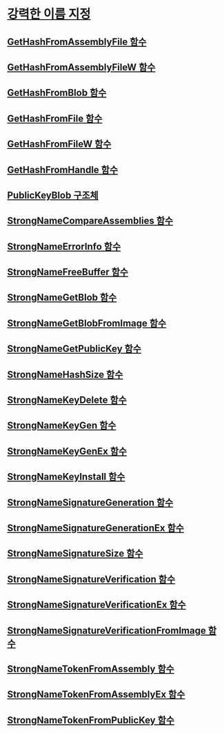 # [강력한 이름 지정](index.md)
## [GetHashFromAssemblyFile 함수](gethashfromassemblyfile-function.md)
## [GetHashFromAssemblyFileW 함수](gethashfromassemblyfilew-function.md)
## [GetHashFromBlob 함수](gethashfromblob-function.md)
## [GetHashFromFile 함수](gethashfromfile-function.md)
## [GetHashFromFileW 함수](gethashfromfilew-function.md)
## [GetHashFromHandle 함수](gethashfromhandle-function.md)
## [PublicKeyBlob 구조체](publickeyblob-structure.md)
## [StrongNameCompareAssemblies 함수](strongnamecompareassemblies-function.md)
## [StrongNameErrorInfo 함수](strongnameerrorinfo-function.md)
## [StrongNameFreeBuffer 함수](strongnamefreebuffer-function.md)
## [StrongNameGetBlob 함수](strongnamegetblob-function.md)
## [StrongNameGetBlobFromImage 함수](strongnamegetblobfromimage-function.md)
## [StrongNameGetPublicKey 함수](strongnamegetpublickey-function.md)
## [StrongNameHashSize 함수](strongnamehashsize-function.md)
## [StrongNameKeyDelete 함수](strongnamekeydelete-function.md)
## [StrongNameKeyGen 함수](strongnamekeygen-function.md)
## [StrongNameKeyGenEx 함수](strongnamekeygenex-function.md)
## [StrongNameKeyInstall 함수](strongnamekeyinstall-function.md)
## [StrongNameSignatureGeneration 함수](strongnamesignaturegeneration-function.md)
## [StrongNameSignatureGenerationEx 함수](strongnamesignaturegenerationex-function.md)
## [StrongNameSignatureSize 함수](strongnamesignaturesize-function.md)
## [StrongNameSignatureVerification 함수](strongnamesignatureverification-function.md)
## [StrongNameSignatureVerificationEx 함수](strongnamesignatureverificationex-function.md)
## [StrongNameSignatureVerificationFromImage 함수](strongnamesignatureverificationfromimage-function.md)
## [StrongNameTokenFromAssembly 함수](strongnametokenfromassembly-function.md)
## [StrongNameTokenFromAssemblyEx 함수](strongnametokenfromassemblyex-function.md)
## [StrongNameTokenFromPublicKey 함수](strongnametokenfrompublickey-function.md)
